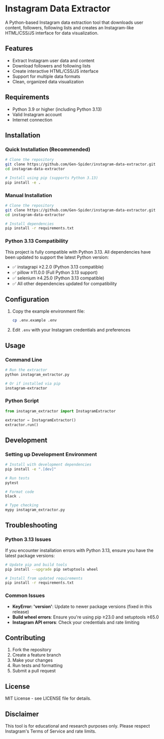 # Instagram Data Extractor

A Python-based Instagram data extraction tool that downloads user content, followers, following lists and creates an Instagram-like HTML/CSS/JS interface for data visualization.

## Features

- Extract Instagram user data and content
- Download followers and following lists
- Create interactive HTML/CSS/JS interface
- Support for multiple data formats
- Clean, organized data visualization

## Requirements

- Python 3.9 or higher (including Python 3.13)
- Valid Instagram account
- Internet connection

## Installation

### Quick Installation (Recommended)

```bash
# Clone the repository
git clone https://github.com/Gen-Spider/instagram-data-extractor.git
cd instagram-data-extractor

# Install using pip (supports Python 3.13)
pip install -e .
```

### Manual Installation

```bash
# Clone the repository
git clone https://github.com/Gen-Spider/instagram-data-extractor.git
cd instagram-data-extractor

# Install dependencies
pip install -r requirements.txt
```

### Python 3.13 Compatibility

This project is fully compatible with Python 3.13. All dependencies have been updated to support the latest Python version:

- ✅ instagrapi ≥2.2.0 (Python 3.13 compatible)
- ✅ pillow ≥11.0.0 (Full Python 3.13 support)
- ✅ selenium ≥4.25.0 (Python 3.13 compatible)
- ✅ All other dependencies updated for compatibility

## Configuration

1. Copy the example environment file:
   ```bash
   cp .env.example .env
   ```

2. Edit `.env` with your Instagram credentials and preferences

## Usage

### Command Line
```bash
# Run the extractor
python instagram_extractor.py

# Or if installed via pip
instagram-extractor
```

### Python Script
```python
from instagram_extractor import InstagramExtractor

extractor = InstagramExtractor()
extractor.run()
```

## Development

### Setting up Development Environment

```bash
# Install with development dependencies
pip install -e ".[dev]"

# Run tests
pytest

# Format code
black .

# Type checking
mypy instagram_extractor.py
```

## Troubleshooting

### Python 3.13 Issues

If you encounter installation errors with Python 3.13, ensure you have the latest package versions:

```bash
# Update pip and build tools
pip install --upgrade pip setuptools wheel

# Install from updated requirements
pip install -r requirements.txt
```

### Common Issues

- **KeyError: '__version__'**: Update to newer package versions (fixed in this release)
- **Build wheel errors**: Ensure you're using pip ≥23.0 and setuptools ≥65.0
- **Instagram API errors**: Check your credentials and rate limiting

## Contributing

1. Fork the repository
2. Create a feature branch
3. Make your changes
4. Run tests and formatting
5. Submit a pull request

## License

MIT License - see LICENSE file for details.

## Disclaimer

This tool is for educational and research purposes only. Please respect Instagram's Terms of Service and rate limits.